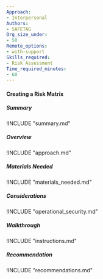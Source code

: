 ```yaml
---
Approach:
- Interpersonal
Authors:
- SAFETAG
Org_size_under:
- 50
Remote_options:
- with-support
Skills_required:
- Risk Assessment
Time_required_minutes:
- 60
---
```


#### Creating a Risk Matrix

##### Summary
!INCLUDE "summary.md"

##### Overview
!INCLUDE "approach.md"

##### Materials Needed
!INCLUDE "materials_needed.md"

##### Considerations
!INCLUDE "operational_security.md"

##### Walkthrough
!INCLUDE "instructions.md"

##### Recommendation
!INCLUDE "recommendations.md"
